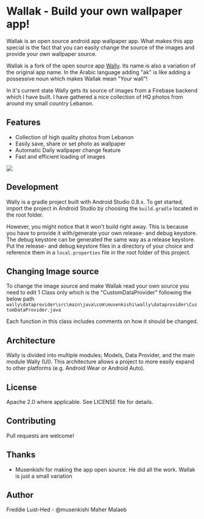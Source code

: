 Wallak - Build your own wallpaper app!
=====

Wallak is an open source android app wallpaper app. What makes this app special is the fact that you
can easily change the source of the images and provide your own wallpaper source.

Wallak is a fork of the open source app [Wally](https://github.com/Musenkishi/wally).
Its name is also a variation of the original app name. In the Arabic language adding
"ak" is like adding a possessive noun which makes Wallak mean "Your wall"!

In it's current state Wally gets its source of images from a Firebase backend which I have built. I
have gathered a nice collection of HQ photos from around my small country Lebanon.

Features
--------
* Collection of high quality photos from Lebanon
* Easily save, share or set photo as wallpaper
* Automatic Daily wallpaper change feature
* Fast and efficient loading of images

![](https://github.com/mahermalaeb/wally/blob/github_ready/assets/wallak_demo.gif)

Development
-----------
Wally is a gradle project built with Android Studio 0.8.x. To get started, import the project in
Android Studio by choosing the <code>build.gradle</code> located in the root folder.

However, you might notice that it won't build right away. This is because you have to provide it
with/generate your own release- and debug keystore. The debug keystore can be generated the same
way as a release keystore. Put the release- and debug keystore files in a directory of your choice
and reference them in a <code>local.properties</code> file in the root folder of this project.

Changing Image source
----------------------
To change the image source and make Wallak read your own source you need to edit 1 Class only which
is the "CustomDataProvider" following the below path
`wally\dataprovider\src\main\java\com\musenkishi\wally\dataprovider\CustomDataProvider.java`

Each function in this class includes comments on how it should be changed.

Architecture
------------
Wally is divided into multiple modules; Models, Data Provider, and the main module Wally (UI). This
architecture allows a project to more easily expand to other platforms (e.g. Android Wear
or Android Auto).

License
-------
Apache 2.0 where applicable. See LICENSE file for details.

Contributing
------------
Pull requests are welcome!

Thanks
------
* Musenkishi for making the app open source. He did all the work. Wallak is just a small variation

Author
------
Freddie Lust-Hed - @musenkishi
Maher Malaeb
